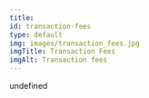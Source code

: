 ```yaml
--- 
title: 
id: transaction-fees
type: default
img: images/transaction_fees.jpg
imgTitle: Transaction Fees
imgAlt: Transaction fees
---
```


undefined

